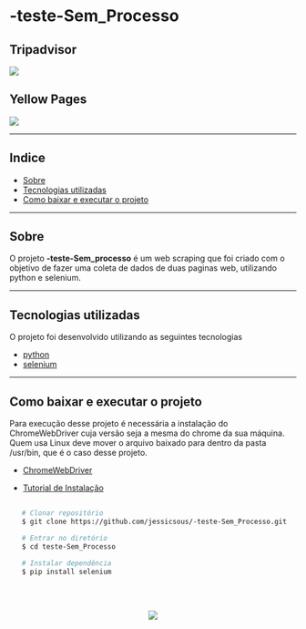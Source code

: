 # -teste-Sem_Processo
<h2 align="center">


<h2>Tripadvisor</h2>

<img src="https://ik.imagekit.io/cs5yecvr2d/sem-t%C3%ADtulo_7Ly3dvcNs.gif?ik-sdk-version=javascript-1.4.3&updatedAt=1653439329214">

<h2>Yellow Pages</h2>

<img src="https://ik.imagekit.io/cs5yecvr2d/sem-t%C3%ADtulo1_BnLK2Xb1H.gif?ik-sdk-version=javascript-1.4.3&updatedAt=1653439352383">

</h2>

---

## Indice

- [Sobre](#sobre)
- [Tecnologias utilizadas](#tecnologias-utilizadas)
- [Como baixar e executar o projeto](#como-baixar-e-executar-o-projeto)

---

## Sobre

O projeto <b>-teste-Sem_processo</b> é um web scraping que foi criado com o objetivo de fazer uma coleta de dados de duas paginas web, utilizando python e selenium.

---

## Tecnologias utilizadas 

O projeto foi desenvolvido utilizando as seguintes tecnologias 

- [python](https://www.python.org/)
- [selenium](https://www.selenium.dev/)


---

## Como baixar e executar o projeto

Para execução desse projeto é necessária a instalação do ChromeWebDriver cuja versão seja a mesma do chrome da sua máquina.
Quem usa Linux deve mover o arquivo baixado para dentro da pasta /usr/bin, que é o caso desse projeto.

- [ChromeWebDriver](https://chromedriver.chromium.org/downloads)

- [Tutorial de Instalação](https://www.youtube.com/watch?v=AAwLQDFLzuw)

```bash
   
   # Clonar repositório
   $ git clone https://github.com/jessicsous/-teste-Sem_Processo.git

   # Entrar no diretório
   $ cd teste-Sem_Processo
   
   # Instalar dependência
   $ pip install selenium

```

<br>
<h2 align="center">

<img src="https://img.shields.io/github/license/jessicsous/-teste-Sem_Processo?style=for-the-badge"/>

</h2>
